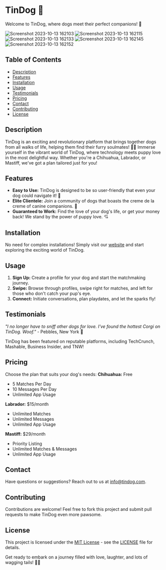 # TinDog 🐾
Welcome to TinDog, where dogs meet their perfect companions! 🌟

![Screenshot 2023-10-13 162103](https://github.com/YawBoah/DogLoveShop-TinDog/assets/126890146/3a03239e-6d2d-45cf-b710-54e9ea5dd2d0)
![Screenshot 2023-10-13 162115](https://github.com/YawBoah/DogLoveShop-TinDog/assets/126890146/3448610a-69d7-4bca-9324-6385d45ca2ab)
![Screenshot 2023-10-13 162133](https://github.com/YawBoah/DogLoveShop-TinDog/assets/126890146/b26bc96c-4d35-40a9-8ba3-ab8f52037171)
![Screenshot 2023-10-13 162145](https://github.com/YawBoah/DogLoveShop-TinDog/assets/126890146/94f16079-3997-4b86-aac4-00f2580fcd10)
![Screenshot 2023-10-13 162152](https://github.com/YawBoah/DogLoveShop-TinDog/assets/126890146/e9e61cf1-efbb-4e21-9d4f-b74e0bcaf06d)

## Table of Contents
- [Description](#description)
- [Features](#features)
- [Installation](#installation)
- [Usage](#usage)
- [Testimonials](#testimonials)
- [Pricing](#pricing)
- [Contact](#contact)
- [Contributing](#contributing)
- [License](#license)

## Description
TinDog is an exciting and revolutionary platform that brings together dogs from all walks of life, helping them find their furry soulmates! 🐶💖
Immerse yourself in the vibrant world of TinDog, where technology meets puppy love in the most delightful way. Whether you're a Chihuahua, Labrador, or Mastiff, we've got a plan tailored just for you!

## Features
- **Easy to Use:** TinDog is designed to be so user-friendly that even your dog could navigate it! 🐾
- **Elite Clientele:** Join a community of dogs that boasts the creme de la creme of canine companions. 🌟
- **Guaranteed to Work:** Find the love of your dog's life, or get your money back! We stand by the power of puppy love. 💘

## Installation
No need for complex installations! Simply visit our [website](#) and start exploring the exciting world of TinDog.

## Usage
1. **Sign Up:** Create a profile for your dog and start the matchmaking journey.
2. **Swipe:** Browse through profiles, swipe right for matches, and left for those who don't catch your pup's eye.
3. **Connect:** Initiate conversations, plan playdates, and let the sparks fly!

## Testimonials
*"I no longer have to sniff other dogs for love. I've found the hottest Corgi on TinDog. Woof."* - Pebbles, New York 🌆

TinDog has been featured on reputable platforms, including TechCrunch, Mashable, Business Insider, and TNW!

## Pricing
Choose the plan that suits your dog's needs:
**Chihuahua:** Free
  - 5 Matches Per Day
  - 10 Messages Per Day
  - Unlimited App Usage
    
**Labrador:** $15/month
  - Unlimited Matches
  - Unlimited Messages
  - Unlimited App Usage
 
**Mastiff:** $29/month
  - Priority Listing
  - Unlimited Matches & Messages
  - Unlimited App Usage

## Contact
Have questions or suggestions? Reach out to us at [info@tindog.com](https://yawboah.github.io/DogLoveShop-TinDog/).

## Contributing
Contributions are welcome! Feel free to fork this project and submit pull requests to make TinDog even more pawsome.

## License

This project is licensed under the [MIT License](LICENSE) - see the [LICENSE](LICENSE) file for details.

Get ready to embark on a journey filled with love, laughter, and lots of wagging tails! 🚀🐾
